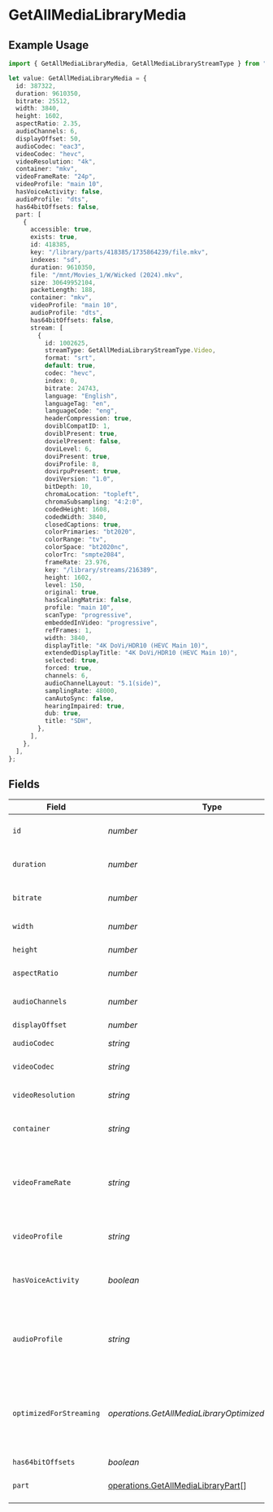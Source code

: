# GetAllMediaLibraryMedia

## Example Usage

```typescript
import { GetAllMediaLibraryMedia, GetAllMediaLibraryStreamType } from "@lukehagar/plexjs/sdk/models/operations";

let value: GetAllMediaLibraryMedia = {
  id: 387322,
  duration: 9610350,
  bitrate: 25512,
  width: 3840,
  height: 1602,
  aspectRatio: 2.35,
  audioChannels: 6,
  displayOffset: 50,
  audioCodec: "eac3",
  videoCodec: "hevc",
  videoResolution: "4k",
  container: "mkv",
  videoFrameRate: "24p",
  videoProfile: "main 10",
  hasVoiceActivity: false,
  audioProfile: "dts",
  has64bitOffsets: false,
  part: [
    {
      accessible: true,
      exists: true,
      id: 418385,
      key: "/library/parts/418385/1735864239/file.mkv",
      indexes: "sd",
      duration: 9610350,
      file: "/mnt/Movies_1/W/Wicked (2024).mkv",
      size: 30649952104,
      packetLength: 188,
      container: "mkv",
      videoProfile: "main 10",
      audioProfile: "dts",
      has64bitOffsets: false,
      stream: [
        {
          id: 1002625,
          streamType: GetAllMediaLibraryStreamType.Video,
          format: "srt",
          default: true,
          codec: "hevc",
          index: 0,
          bitrate: 24743,
          language: "English",
          languageTag: "en",
          languageCode: "eng",
          headerCompression: true,
          doviblCompatID: 1,
          doviblPresent: true,
          dovielPresent: false,
          doviLevel: 6,
          doviPresent: true,
          doviProfile: 8,
          dovirpuPresent: true,
          doviVersion: "1.0",
          bitDepth: 10,
          chromaLocation: "topleft",
          chromaSubsampling: "4:2:0",
          codedHeight: 1608,
          codedWidth: 3840,
          closedCaptions: true,
          colorPrimaries: "bt2020",
          colorRange: "tv",
          colorSpace: "bt2020nc",
          colorTrc: "smpte2084",
          frameRate: 23.976,
          key: "/library/streams/216389",
          height: 1602,
          level: 150,
          original: true,
          hasScalingMatrix: false,
          profile: "main 10",
          scanType: "progressive",
          embeddedInVideo: "progressive",
          refFrames: 1,
          width: 3840,
          displayTitle: "4K DoVi/HDR10 (HEVC Main 10)",
          extendedDisplayTitle: "4K DoVi/HDR10 (HEVC Main 10)",
          selected: true,
          forced: true,
          channels: 6,
          audioChannelLayout: "5.1(side)",
          samplingRate: 48000,
          canAutoSync: false,
          hearingImpaired: true,
          dub: true,
          title: "SDH",
        },
      ],
    },
  ],
};
```

## Fields

| Field                                                                                           | Type                                                                                            | Required                                                                                        | Description                                                                                     | Example                                                                                         |
| ----------------------------------------------------------------------------------------------- | ----------------------------------------------------------------------------------------------- | ----------------------------------------------------------------------------------------------- | ----------------------------------------------------------------------------------------------- | ----------------------------------------------------------------------------------------------- |
| `id`                                                                                            | *number*                                                                                        | :heavy_check_mark:                                                                              | Unique media identifier.                                                                        | 387322                                                                                          |
| `duration`                                                                                      | *number*                                                                                        | :heavy_minus_sign:                                                                              | Duration of the media in milliseconds.                                                          | 9610350                                                                                         |
| `bitrate`                                                                                       | *number*                                                                                        | :heavy_minus_sign:                                                                              | Bitrate in bits per second.                                                                     | 25512                                                                                           |
| `width`                                                                                         | *number*                                                                                        | :heavy_minus_sign:                                                                              | Video width in pixels.                                                                          | 3840                                                                                            |
| `height`                                                                                        | *number*                                                                                        | :heavy_minus_sign:                                                                              | Video height in pixels.                                                                         | 1602                                                                                            |
| `aspectRatio`                                                                                   | *number*                                                                                        | :heavy_minus_sign:                                                                              | Aspect ratio of the video.                                                                      | 2.35                                                                                            |
| `audioChannels`                                                                                 | *number*                                                                                        | :heavy_minus_sign:                                                                              | Number of audio channels.                                                                       | 6                                                                                               |
| `displayOffset`                                                                                 | *number*                                                                                        | :heavy_minus_sign:                                                                              | N/A                                                                                             | 50                                                                                              |
| `audioCodec`                                                                                    | *string*                                                                                        | :heavy_minus_sign:                                                                              | Audio codec used.                                                                               | eac3                                                                                            |
| `videoCodec`                                                                                    | *string*                                                                                        | :heavy_minus_sign:                                                                              | Video codec used.                                                                               | hevc                                                                                            |
| `videoResolution`                                                                               | *string*                                                                                        | :heavy_minus_sign:                                                                              | Video resolution (e.g., 4k).                                                                    | 4k                                                                                              |
| `container`                                                                                     | *string*                                                                                        | :heavy_minus_sign:                                                                              | File container type.                                                                            | mkv                                                                                             |
| `videoFrameRate`                                                                                | *string*                                                                                        | :heavy_minus_sign:                                                                              | Frame rate of the video. Values found include NTSC, PAL, 24p<br/>                               | 24p                                                                                             |
| `videoProfile`                                                                                  | *string*                                                                                        | :heavy_minus_sign:                                                                              | Video profile (e.g., main 10).                                                                  | main 10                                                                                         |
| `hasVoiceActivity`                                                                              | *boolean*                                                                                       | :heavy_minus_sign:                                                                              | Indicates whether voice activity is detected.                                                   | false                                                                                           |
| `audioProfile`                                                                                  | *string*                                                                                        | :heavy_minus_sign:                                                                              | The audio profile used for the media (e.g., DTS, Dolby Digital, etc.).                          | dts                                                                                             |
| `optimizedForStreaming`                                                                         | *operations.GetAllMediaLibraryOptimizedForStreaming*                                            | :heavy_minus_sign:                                                                              | Has this media been optimized for streaming. NOTE: This can be 0, 1, false or true              |                                                                                                 |
| `has64bitOffsets`                                                                               | *boolean*                                                                                       | :heavy_minus_sign:                                                                              | N/A                                                                                             | false                                                                                           |
| `part`                                                                                          | [operations.GetAllMediaLibraryPart](../../../sdk/models/operations/getallmedialibrarypart.md)[] | :heavy_minus_sign:                                                                              | An array of parts for this media item.                                                          |                                                                                                 |